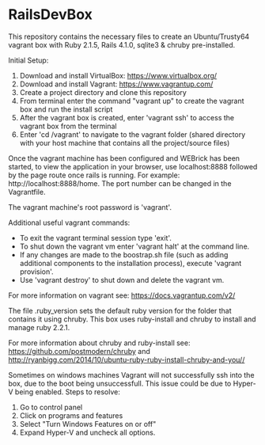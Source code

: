 # RailsDevBox
This repository contains the necessary files to create an Ubuntu/Trusty64 vagrant box with Ruby 2.1.5, Rails 4.1.0, sqlite3 &amp; chruby pre-installed. 

Initial Setup:
  1. Download and install VirtualBox: https://www.virtualbox.org/
  2. Download and install Vagrant: https://www.vagrantup.com/
  3. Create a project directory and clone this repository
  4. From terminal enter the command "vagrant up" to create the vagrant box and run the install script
  5. After the vagrant box is created, enter 'vagrant ssh' to access the vagrant box from the terminal
  6. Enter 'cd /vagrant' to navigate to the vagrant folder (shared directory with your host machine that contains all the project/source files)

Once the vagrant machine has been configured and WEBrick has been started, to view the application in your browser, use localhost:8888 followed by the page route once rails is running. For example: http://localhost:8888/home. The port number can be changed in the Vagrantfile.

The vagrant machine's root password is 'vagrant'.

Additional useful vagrant commands:
* To exit the vagrant terminal session type 'exit'.
* To shut down the vagrant vm enter 'vagrant halt' at the command line.
* If any changes are made to the boostrap.sh file (such as adding additional components to the installation process), execute 'vagrant provision'.
* Use 'vagrant destroy' to shut down and delete the vagrant vm.

For more information on vagrant see: https://docs.vagrantup.com/v2/

The file .ruby_version sets the default ruby version for the folder that contains it using chruby. This box uses ruby-install and chruby to install and manage ruby 2.2.1. 

For more information about chruby and ruby-install see: https://github.com/postmodern/chruby  and  http://ryanbigg.com/2014/10/ubuntu-ruby-ruby-install-chruby-and-you//

Sometimes on windows machines Vagrant will not successfully ssh into the box, due to the boot being unsuccessfull. This issue could be due to Hyper-V being enabled. Steps to resolve:
  1. Go to control panel
  2. Click on programs and features
  3. Select "Turn Windows Features on or off"
  4. Expand Hyper-V and uncheck all options.
